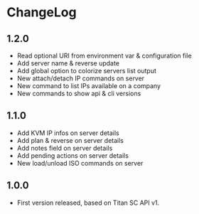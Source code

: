 
# ChangeLog

## 1.2.0

- Read optional URI from environment var & configuration file
- Add server name & reverse update
- Add global option to colorize servers list output
- New attach/detach IP commands on server
- New command to list IPs available on a company
- New commands to show api & cli versions

## 1.1.0

- Add KVM IP infos on server details
- Add plan & reverse on server details
- Add notes field on server details
- Add pending actions on server details
- New load/unload ISO commands on server

## 1.0.0

- First version released, based on Titan SC API v1.

